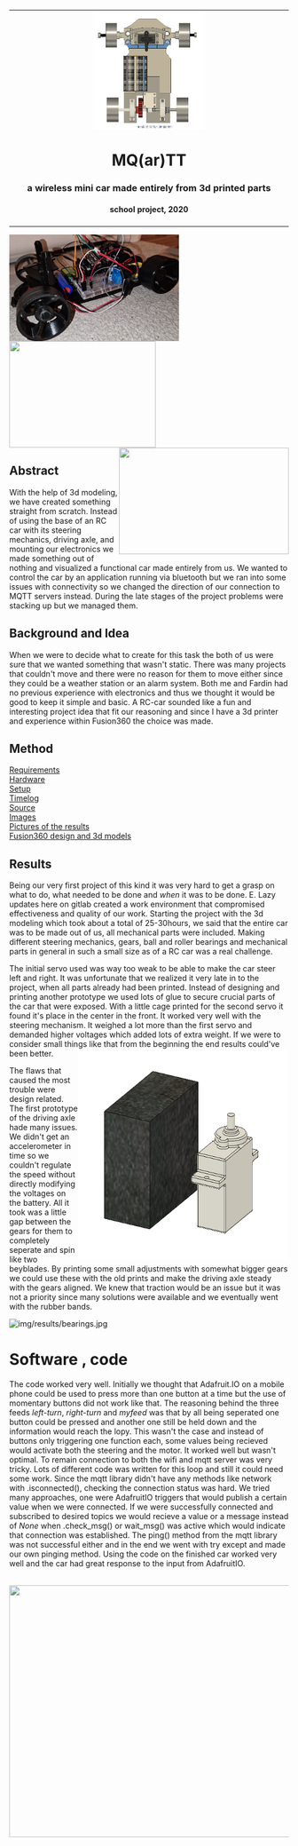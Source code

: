 
<table align="center"><tr><td align="center" width="9999">
<img src="img/3d models/upper_view_with_breadboard.png" align="center" width="200" alt="img/3d models/upper_view_with_breadboard.png">

# MQ(ar)TT 

### a wireless mini car made entirely from 3d printed parts 
#### school project, 2020
</td></tr></table>



 <img align="center" width="306" height="192" src="img/results/sideview_finished.png"> <img align="center" width="264" height="192" src="img/results/sidepic_low.jpg"> <img align="right" width="306" height="192" src="img/results/car_overview.jpg"> 


    
    
## Abstract
With the help of 3d modeling, we have created something straight from scratch. Instead of using the base of an RC car with its steering mechanics, driving axle, and mounting our electronics we made something out of nothing and visualized a functional car made entirely from us.
We wanted to control the car by an application running via bluetooth but we ran into some issues with connectivity so we changed the direction of our connection to MQTT servers instead. During the late stages of the project problems were stacking up but we managed them.

## Background and Idea
When we were to decide what to create for this task the both of us were sure that we wanted something that wasn't static. There was many projects that couldn't move and there were no reason for them to move either since they could be a weather station or an alarm system. Both me and Fardin had no previous experience with electronics and thus we thought it would be good to keep it simple and basic. A RC-car sounded like a fun and interesting project idea that fit our reasoning and since I have a 3d printer and experience within Fusion360 the choice was made.

## Method

[Requirements](./doc/requirements.md)  \
[Hardware](./doc/hardware.md)  \
[Setup](./doc/setup.md)  \
[Timelog](./doc/timelog.md)  \
[Source](./src)  \
[Images](./img)  \
[Pictures of the results](./img/results)  \
[Fusion360 design and 3d models](./img/3d%20models)

## Results

Being our very first project of this kind it was very hard to get a grasp on what to do, what needed to be done and *when* it was to be done. E. Lazy updates here on gitlab created a work environment that compromised effectiveness and quality of our work. 
Starting the project with the 3d modeling which took about a total of 25-30hours, we said that the entire car was to be made out of us, all mechanical parts were included. Making different steering mechanics, gears, ball and roller bearings and mechanical parts in general in such a small size as of a RC car was a real challenge. 

The initial servo used was way too weak to be able to make the car steer left and right. It was unfortunate that we realized it very late in to the project, when all parts already had been printed. Instead of designing and printing another prototype we used lots of glue to secure crucial parts of the car that were exposed. With a little cage printed for the second servo it found it's place in the center in the front. It worked very well with the steering mechanism. It weighed a lot more than the first servo and demanded higher voltages which added lots of extra weight. If we were to consider small things like that from the beginning the end results could've been better.  <img align="right" width="380" height="380" src="img/3d models/servo_size_difference.png">

The flaws that caused the most trouble were design related. The first prototype of the driving axle hade many issues. We didn't get an accelerometer in time so we couldn't regulate the speed without directly modifying the voltages on the battery. All it took was a little gap between the gears for them to completely seperate and spin like two beyblades. By printing some small adjustments with somewhat bigger gears we could use these with the old prints and make the driving axle steady with the gears aligned. 
We knew that traction would be an issue but it was not a priority since many solutions were available and we eventually went with the rubber bands.    





 <img src="img/results/bearings.jpg" alt="img/results/bearings.jpg" width="334" height="298">



# Software , code
The code worked very well. Initially we thought that Adafruit.IO on a mobile phone could be used to press more than one button at a time but the use of momentary buttons did not work like that. The reasoning behind the three feeds *left-turn*, *right-turn* and *myfeed* was that by all being seperated one button could be pressed and another one still be held down and the information would reach the lopy. This wasn't the case and instead of buttons only triggering one function each, some values being recieved would activate both the steering and the motor. It worked well but wasn't optimal.
To remain connection to both the wifi and mqtt server was very tricky. Lots of different code was written for this loop and still it could need some work. Since the mqtt library didn't have any methods like network with .isconnected(), checking the connection status was hard. We tried many approaches, one were AdafruitIO triggers that would publish a certain value when we were connected. If we were successfully connected and subscribed to desired topics we would recieve a value or a message instead of *None* when .check_msg() or wait_msg() was active which would indicate that connection was established. The ping() method from the mqtt library was not successful either and in the end we went with try except and made our own pinging method. Using the code on the finished car worked very well and the car had great response to the input from AdafruitIO.

<br/>


<img align="center" width="612" height="454" src="img/results/car_overview.jpg">

